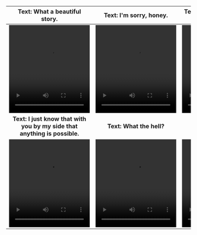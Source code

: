 <div align="center">

| Text: What a beautiful story. | Text: I'm sorry, honey. | Text: so, yeah, good to see you. | Text: I am so dead. |
| :----------------------: | :----------------------: | :----------------------: | :----------------------: |
| <video src="https://github.com/user-attachments/assets/5166c81b-9945-47cd-aecb-f46068dd79df" style="width:220px; height:240px; " /> | <video src="https://github.com/user-attachments/assets/e2884e98-c592-4796-8a90-a645126d3561" style="width:220px; height:240px;" /> | <video src="https://github.com/user-attachments/assets/549280d2-43fd-4718-a56a-c9c7cb5298e1" style="width:220px; height:240px;" /> | <video src="https://github.com/user-attachments/assets/d625c273-5c3e-4b8b-8670-52bc08932988" style="width:220px; height:240px;" /> |
| **Text: I just know that with you by my side that anything is possible.** | ****Text:** What the hell?** | **Text:** **That'd be great!** | **Text:** **Yeah, it was really hard.** |
| <video src="https://github.com/user-attachments/assets/d203c84b-0fe5-45c4-9554-55671be2105f" style="width:220px; height:240px;" /> | <video src="https://github.com/user-attachments/assets/226c4d88-ca1c-4bb1-9bfe-9c03c71dd370" style="width:220px; height:240px;" /> | <video src="https://github.com/user-attachments/assets/2c7260c1-86dd-4087-8452-6208ab1ad7cc" style="width:220px; height:240px;" /> | <video src="https://github.com/user-attachments/assets/d6b21680-0b57-4283-8448-b7436f6242eb" style="width:220px; height:240px;" /> |
</div>


